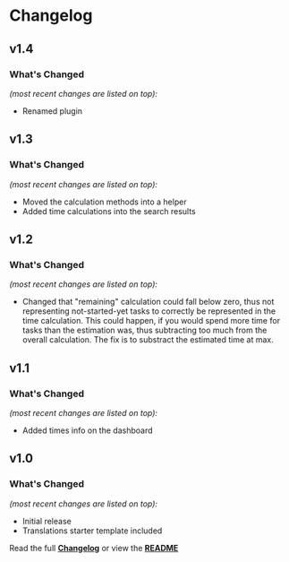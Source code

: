 # Changelog


## v1.4

### What's Changed

_(most recent changes are listed on top):_
- Renamed plugin


## v1.3

### What's Changed

_(most recent changes are listed on top):_
- Moved the calculation methods into a helper
- Added time calculations into the search results

## v1.2

### What's Changed

_(most recent changes are listed on top):_
- Changed that "remaining" calculation could fall below zero, thus not representing not-started-yet tasks to correctly be represented in the time calculation. This could happen, if you would spend more time for tasks than the estimation was, thus subtracting too much from the overall calculation. The fix is to substract the estimated time at max.


## v1.1

### What's Changed

_(most recent changes are listed on top):_
- Added times info on the dashboard


## v1.0

### What's Changed

_(most recent changes are listed on top):_
- Initial release
- Translations starter template included


Read the full [**Changelog**](../master/changelog.md "See changes") or view the [**README**](../master/README.md "View README")
